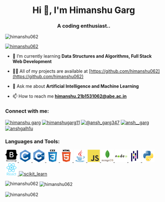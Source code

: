 <h1 align="center">Hi 👋, I'm Himanshu Garg</h1>
<h3 align="center">A coding enthusiast..</h3>

<p align="left"> <img src="https://komarev.com/ghpvc/?username=himanshu062&label=Profile%20views&color=0e75b6&style=flat" alt="himanshu062" /> </p>

<p align="left"> <a href="https://github.com/ryo-ma/github-profile-trophy"><img src="https://github-profile-trophy.vercel.app/?username=himanshu062" alt="himanshu062" /></a> </p>

- 🌱 I’m currently learning **Data Structures and Algorithms, Full Stack Web Development**

- 👨‍💻 All of my projects are available at [https://github.com/himanshu062](https://github.com/himanshu062)

- 💬 Ask me about **Artificial Intelligence and Machine Learning**

- 📫 How to reach me **himanshu.21b1531062@abe.ac.in**

<h3 align="left">Connect with me:</h3>
<p align="left">
<a href="https://linkedin.com/in/himanshu-garg-3b567b225" target="blank"><img align="center" src="https://raw.githubusercontent.com/rahuldkjain/github-profile-readme-generator/master/src/images/icons/Social/linked-in-alt.svg" alt="himanshu garg" height="30" width="40" /></a>
<a href="https://www.codechef.com/users/himanshugarg11" target="blank"><img align="center" src="https://cdn.jsdelivr.net/npm/simple-icons@3.1.0/icons/codechef.svg" alt="himanshugarg11" height="30" width="40" /></a>
<a href="https://www.hackerrank.com/@ansh_garg347" target="blank"><img align="center" src="https://raw.githubusercontent.com/rahuldkjain/github-profile-readme-generator/master/src/images/icons/Social/hackerrank.svg" alt="@ansh_garg347" height="30" width="40" /></a>
<a href="https://www.leetcode.com/ansh__garg" target="blank"><img align="center" src="https://raw.githubusercontent.com/rahuldkjain/github-profile-readme-generator/master/src/images/icons/Social/leet-code.svg" alt="ansh__garg" height="30" width="40" /></a>
<a href="https://auth.geeksforgeeks.org/user/anshgalh1u" target="blank"><img align="center" src="https://raw.githubusercontent.com/rahuldkjain/github-profile-readme-generator/master/src/images/icons/Social/geeks-for-geeks.svg" alt="anshgalh1u" height="30" width="40" /></a>
</p>

<h3 align="left">Languages and Tools:</h3>
<p align="left"> <a href="https://getbootstrap.com" target="_blank" rel="noreferrer"> <img src="https://raw.githubusercontent.com/devicons/devicon/master/icons/bootstrap/bootstrap-plain-wordmark.svg" alt="bootstrap" width="40" height="40"/> </a> <a href="https://www.cprogramming.com/" target="_blank" rel="noreferrer"> <img src="https://raw.githubusercontent.com/devicons/devicon/master/icons/c/c-original.svg" alt="c" width="40" height="40"/> </a> <a href="https://www.w3schools.com/cpp/" target="_blank" rel="noreferrer"> <img src="https://raw.githubusercontent.com/devicons/devicon/master/icons/cplusplus/cplusplus-original.svg" alt="cplusplus" width="40" height="40"/> </a> <a href="https://www.w3schools.com/css/" target="_blank" rel="noreferrer"> <img src="https://raw.githubusercontent.com/devicons/devicon/master/icons/css3/css3-original-wordmark.svg" alt="css3" width="40" height="40"/> </a> <a href="https://www.w3.org/html/" target="_blank" rel="noreferrer"> <img src="https://raw.githubusercontent.com/devicons/devicon/master/icons/html5/html5-original-wordmark.svg" alt="html5" width="40" height="40"/> </a> <a href="https://www.java.com" target="_blank" rel="noreferrer"> <img src="https://raw.githubusercontent.com/devicons/devicon/master/icons/java/java-original.svg" alt="java" width="40" height="40"/> </a> <a href="https://developer.mozilla.org/en-US/docs/Web/JavaScript" target="_blank" rel="noreferrer"> <img src="https://raw.githubusercontent.com/devicons/devicon/master/icons/javascript/javascript-original.svg" alt="javascript" width="40" height="40"/> </a> <a href="https://www.mongodb.com/" target="_blank" rel="noreferrer"> <img src="https://raw.githubusercontent.com/devicons/devicon/master/icons/mongodb/mongodb-original-wordmark.svg" alt="mongodb" width="40" height="40"/> </a> <a href="https://nodejs.org" target="_blank" rel="noreferrer"> <img src="https://raw.githubusercontent.com/devicons/devicon/master/icons/nodejs/nodejs-original-wordmark.svg" alt="nodejs" width="40" height="40"/> </a> <a href="https://pandas.pydata.org/" target="_blank" rel="noreferrer"> <img src="https://raw.githubusercontent.com/devicons/devicon/2ae2a900d2f041da66e950e4d48052658d850630/icons/pandas/pandas-original.svg" alt="pandas" width="40" height="40"/> </a> <a href="https://www.python.org" target="_blank" rel="noreferrer"> <img src="https://raw.githubusercontent.com/devicons/devicon/master/icons/python/python-original.svg" alt="python" width="40" height="40"/> </a> <a href="https://reactjs.org/" target="_blank" rel="noreferrer"> <img src="https://raw.githubusercontent.com/devicons/devicon/master/icons/react/react-original-wordmark.svg" alt="react" width="40" height="40"/> </a> <a href="https://scikit-learn.org/" target="_blank" rel="noreferrer"> <img src="https://upload.wikimedia.org/wikipedia/commons/0/05/Scikit_learn_logo_small.svg" alt="scikit_learn" width="40" height="40"/> </a> </p>

<p><img align="left" src="https://github-readme-stats.vercel.app/api/top-langs?username=himanshu062&show_icons=true&locale=en&layout=compact" alt="himanshu062" /></p>

<p>&nbsp;<img align="center" src="https://github-readme-stats.vercel.app/api?username=himanshu062&show_icons=true&locale=en" alt="himanshu062" /></p>

<p><img align="center" src="https://github-readme-streak-stats.herokuapp.com/?user=himanshu062&" alt="himanshu062" /></p>

